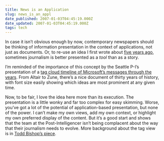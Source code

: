 ```yaml
---
title: News is an Application
slug: news_is_an_appl
date_published: 2007-01-03T04:45:19.000Z
date_updated: 2007-01-03T04:45:19.000Z
tags: tech
---
```


In case it isn’t obvious enough by now, contemporary newspapers should be thinking of information presentation in the context of applications, not just as documents. Or, to re-use an idea I first wrote about [five years ago](http://www.dashes.com/anil/2002/04/09/stories_and_too), sometimes journalism is better presented as a *tool* than as a story.

I’m reminded of the importance of this concept by the Seattle P-I’s presentation of a [tag cloud timeline of Microsoft’s messages through the years](http://blog.seattlepi.nwsource.com/microsoft/tags/). From Altair to Zune, there’s a nice document of thirty years of history, with font size easily showing which ideas are most prominent at any given time.

Now, to be fair, I love the idea here more than its execution. The presentation is a little wonky and far too complex for easy skimming. Worse, you’ve got a lot of the potential of application-based presentation, but none of the power. I can’t make my own views, add my own context, or highlight my own preferred display of the content. But it’s a good start and shows that the team at the Post-Intelligencer isn’t being complacent about the way that their journalism needs to evolve. More background about the tag view is in [Todd Bishop’s piece](http://seattlepi.nwsource.com/business/297989_msftevolution02.html).
